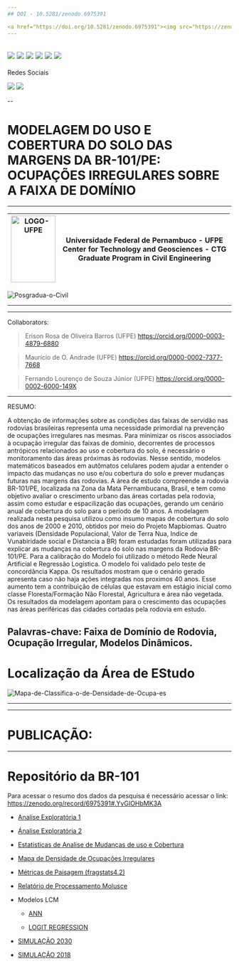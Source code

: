 ```yaml
--- 
## DOI - 10.5281/zenodo.6975391

<a href="https://doi.org/10.5281/zenodo.6975391"><img src="https://zenodo.org/badge/DOI/10.5281/zenodo.6975391.svg" alt="DOI"></a>
---
```

![](https://img.shields.io/github/stars/pandao/editor.md.svg)
![](https://img.shields.io/github/forks/pandao/editor.md.svg)
![](https://img.shields.io/github/tag/pandao/editor.md.svg)
![](https://img.shields.io/github/release/pandao/editor.md.svg)
![](https://img.shields.io/github/issues/pandao/editor.md.svg)
![](https://img.shields.io/bower/v/editor.md.svg)
---


Redes Sociais

![](https://img.shields.io/badge/GitHub-100000?style=for-the-badge&logo=github&logoColor=white)
![](https://img.shields.io/badge/LinkedIn-0077B5?style=for-the-badge&logo=linkedin&logoColor=white)

--

# MODELAGEM DO USO E COBERTURA DO SOLO DAS MARGENS DA BR-101/PE: OCUPAÇÕES IRREGULARES SOBRE A FAIXA DE DOMÍNIO
---

|  <img src="https://i.ibb.co/wBZCHCx/LOGO-UFPE.jpg" alt="LOGO-UFPE" border="0" width="100px" height="150px">  	| Universidade Federal de Pernambuco - UFPE<br>Center for Technology and Geosciences - CTG<br>Graduate Program in Civil Engineering 	|
|---	|---	|
<img src="https://i.ibb.co/7WTyDsP/Posgradua-o-Civil.jpg" alt="Posgradua-o-Civil" border="0">


----

----
Collaborators:

> Erison Rosa de Oliveira Barros (UFPE)  https://orcid.org/0000-0003-4879-6880

> Maurício de O. Andrade (UFPE) https://orcid.org/0000-0002-7377-7668

> Fernando Lourenço de Souza Júnior (UFPE)  https://orcid.org/0000-0002-6000-149X
---



RESUMO:

A obtenção de informações sobre as condições das faixas de servidão nas rodovias brasileiras representa uma necessidade primordial na prevenção de ocupações irregulares nas mesmas. Para minimizar os riscos associados à ocupação irregular das faixas de domínio, decorrentes de processos antrópicos relacionados ao uso e cobertura do solo, é necessário o monitoramento das áreas próximas às rodovias. Nesse sentido, modelos matemáticos baseados em autômatos celulares podem ajudar a entender o impacto das mudanças no uso e/ou cobertura do solo e prever mudanças futuras nas margens das rodovias. A área de estudo compreende a rodovia BR-101/PE, localizada na Zona da Mata Pernambucana, Brasil, e tem como objetivo avaliar o crescimento urbano das áreas cortadas pela rodovia, assim como estudar e espacilização das ocupações, gerando um cenário anual de cobertura do solo para o período de 10 anos. A modelagem realizada nesta pesquisa utilizou como insumo mapas de cobertura do solo dos anos de 2000 e 2010, obtidos por meio do Projeto Mapbiomas. 
Quatro variaveis (Densidade Populacional, Valor de Terra Nua, Indice de Vunabiridade social e Distancia a BR) foram estudadas foram utilizadas para explicar as mudanças na cobertura do solo nas margens da Rodovia BR-101/PE. Para a calibração do Modelo foi utilizado o método Rede Neural Artificial e Regressão Logística. O modelo foi validado pelo teste de concordância Kappa. Os resultados mostram que o cenário gerado apresenta 
caso não haja ações integradas nos proximos 40 anos. Esse aumento tem a contribuição de células que estavam em estágio inicial como classe Floresta/Formação Não Florestal, Agricultura e área não vegetada. Os resultados da modelagem apontam para o crescimento das ocupações nas áreas periféricas das cidades cortadas pela rodovia em estudo.

Palavras-chave: **Faixa de Domínio de Rodovia, Ocupação Irregular, Modelos Dinâmicos.**
---

# Localização da Área de EStudo

<img src="https://i.ibb.co/hxNCGRP/Mapa-de-Classifica-o-de-Densidade-de-Ocupa-es.png" alt="Mapa-de-Classifica-o-de-Densidade-de-Ocupa-es" border="0">


---
----

# PUBLICAÇÃO:

----

# Repositório da BR-101
Para acessar o resumo dos dados da pesquisa é necessário acessar o link: 
https://zenodo.org/record/6975391#.YvGIOHbMK3A

  -  [Analise Exploratória 1](https://colab.research.google.com/github/ErisonBarros/Repositorio_BR101/blob/erison.barros/Analise_Espacial_IVS_10X_Dens.ipynb#scrollTo=7q4keeAROaL4)
  
  -  [Ánalise Exploratória 2](https://colab.research.google.com/drive/1cb3LkKOrTGX4VhI-kQQu7oP1jrdVbmPN?usp=sharing)
  
  -  [Estatisticas de Analise de Mudanças de  uso e Cobertura](https://1drv.ms/x/s!AjO4oAHV5BZul5orJemi1pWkrqoJ0A?e=Jp1ydv)
  - [Mapa de Densidade de Ocupações Irregulares](https://github.com/ErisonBarros/Repositorio_BR101/blob/erison.barros/Mapa%20de%20Classifica%C3%A7%C3%A3o%20de%20Densidade%20de%20Ocupa%C3%A7%C3%B5es.pdf)
  - [Métricas de Paisagem (fragstats4.2)](https://1drv.ms/x/s!AjO4oAHV5BZul5o4o7vNW7ZANvrSIQ?e=bT30wX)
  - [Relatório de Processamento Molusce]()
  
  - Modelos LCM
  
       -  [ANN](https://1drv.ms/u/s!AjO4oAHV5BZul5c3Flg8RLbo22gS-w?e=4Kcoce)
        
       -   [LOGIT REGRESSION](https://1drv.ms/u/s!AjO4oAHV5BZul5k9cfvE8y2k4BTj2Q?e=t0s0Br)
       
       
  - [SIMULAÇÃO 2030](https://youtu.be/aMBKsB62kZo)
  
  - [SIMULAÇÃO 2018](https://clipchamp.com/watch/UAJtLmp2cnm)
  
  
  
  
